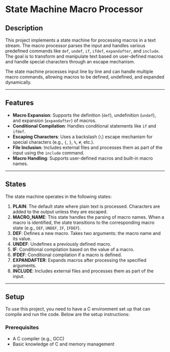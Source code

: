 # State Machine Macro Processor

## Description

This project implements a state machine for processing macros in a text stream. The macro processor parses the input and handles various predefined commands like `def`, `undef`, `if`, `ifdef`, `expandafter`, and `include`. The goal is to transform and manipulate text based on user-defined macros and handle special characters through an escape mechanism.

The state machine processes input line by line and can handle multiple macro commands, allowing macros to be defined, undefined, and expanded dynamically.

---

## Features

- **Macro Expansion**: Supports the definition (`def`), undefinition (`undef`), and expansion (`expandafter`) of macros.
- **Conditional Compilation**: Handles conditional statements like `if` and `ifdef`.
- **Escaping Characters**: Uses a backslash (`\`) escape mechanism for special characters (e.g., `{`, `}`, `%`, `#`, etc.).
- **File Inclusion**: Includes external files and processes them as part of the input using the `include` command.
- **Macro Handling**: Supports user-defined macros and built-in macro names.

---

## States

The state machine operates in the following states:

1. **PLAIN**: The default state where plain text is processed. Characters are added to the output unless they are escaped.
2. **MACRO_NAME**: This state handles the parsing of macro names. When a macro is identified, the state transitions to the corresponding macro state (e.g., `DEF`, `UNDEF`, `IF`, `IFDEF`).
3. **DEF**: Defines a new macro. Takes two arguments: the macro name and its value.
4. **UNDEF**: Undefines a previously defined macro.
5. **IF**: Conditional compilation based on the value of a macro.
6. **IFDEF**: Conditional compilation if a macro is defined.
7. **EXPANDAFTER**: Expands macros after processing the specified arguments.
8. **INCLUDE**: Includes external files and processes them as part of the input.

---

## Setup

To use this project, you need to have a C environment set up that can compile and run the code. Below are the setup instructions:

### Prerequisites

- A C compiler (e.g., GCC)
- Basic knowledge of C and memory management
